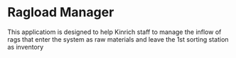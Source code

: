 # Ragload Manager

This applicatiom is designed to help Kinrich staff to manage the inflow of rags that enter the system as raw materials and leave the 1st sorting station as inventory
